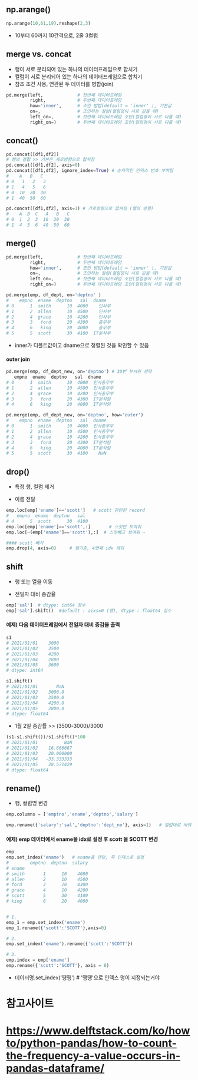 ## np.arange()

```python
np.arange(10,61,19).reshape(2,3)   
```

- 10부터 60까지 10간격으로, 2줄 3컬럼



## merge vs. concat

- 행이 서로 분리되어 있는 하나의 데이터프레임으로 합치기  
- 컬럼이 서로 분리되어 있는 하나의 데이터프레임으로 합치기
- 참조 조건 사용, 연관된 두 데이터를 병합(join)

```python
pd.merge(left,             # 첫번째 데이터프레임
         right,            # 두번째 데이터프레임
         how='inner',      # 조인 방법(default = 'inner' ), 기본값
         on=,              # 조인하는 컬럼(컬럼명이 서로 같을 때) 
         left_on=,         # 첫번째 데이터프레임 조인(컬럼명이 서로 다를 때)
         right_on=)        # 두번째 데이터프레임 조인(컬럼명이 서로 다를 때)
```





## concat()

```python
pd.concat([df1,df2])
# 행의 결합 >> 기본은 세로방향으로 합쳐짐
pd.concat([df1,df2], axis=0)
pd.concat([df1,df2], ignore_index=True) # 순차적인 인덱스 번호 부여됨
#    A   B   C
# 0   1   2   3
# 1   4   5   6
# 0  10  20  30
# 1  40  50  60

pd.concat([df1,df2], axis=1) # 가로방향으로 합쳐짐 (열의 방향)
#    A  B  C   A   B   C
# 0  1  2  3  10  20  30
# 1  4  5  6  40  50  60
```





## merge()

```python
pd.merge(left,             # 첫번째 데이터프레임
         right,            # 두번째 데이터프레임
         how='inner',      # 조인 방법(default = 'inner' ), 기본값
         on=,              # 조인하는 컬럼(컬럼명이 서로 같을 때) 
         left_on=,         # 첫번째 데이터프레임 조인(컬럼명이 서로 다를 때)
         right_on=)        # 두번째 데이터프레임 조인(컬럼명이 서로 다를 때)
```



```python
pd.merge(emp, df_dept, on='deptno' )
#    empno  ename  deptno   sal  dname
# 0      1  smith      10  4000    인사부
# 1      2  allen      10  4500    인사부
# 2      4  grace      10  4200    인사부
# 3      3   ford      20  4300    총무부
# 4      6   king      20  4000    총무부
# 5      5  scott      30  4100  IT분석부
```

- inner가 디폴트값이고 dname으로 정렬된 것을 확인할 수 있음



#### outer join

```python
pd.merge(emp, df_dept_new, on='deptno') # 30번 부서원 생략
   empno  ename  deptno   sal  dname
# 0      1  smith      10  4000  인사총무부
# 1      2  allen      10  4500  인사총무부
# 2      4  grace      10  4200  인사총무부
# 3      3   ford      20  4300  IT분석팀
# 4      6   king      20  4000  IT분석팀

pd.merge(emp, df_dept_new, on='deptno', how='outer')
#    empno  ename  deptno   sal  dname
# 0      1  smith      10  4000  인사총무부
# 1      2  allen      10  4500  인사총무부
# 2      4  grace      10  4200  인사총무부
# 3      3   ford      20  4300  IT분석팀
# 4      6   king      20  4000  IT분석팀
# 5      5  scott      30  4100    NaN
```



## drop()

- 특정 행, 컬럼 제거

- 이름 전달



```python
emp.loc[emp['ename']=='scott']   # scott 관련된 record
#   empno  ename  deptno   sal
# 4      5  scott      30  4100
emp.loc[emp['ename']=='scott',:]       # 스캇만 보여줘
emp.loc[~(emp['ename']=='scott'),:]  # 스캇빼고 보여줘 ~

#### scott 빼기
emp.drop(4, axis=0)     # 행기준, 4번째 idx 제외
```



## shift

- 행 또는 열을 이동

- 전일자 대비 증감율

```python
emp['sal']  # dtype: int64 정수
emp['sal'].shift()  #default : aixs=0 (행), dtype : float64 실수
```



#### 예제) 다음 데이터프레임에서 전일자 대비 증감율 출력

```python
s1
# 2021/01/01    3000
# 2021/01/02    3500
# 2021/01/03    4200
# 2021/01/04    2800
# 2021/01/05    3600
# dtype: int64

s1.shift()
# 2021/01/01       NaN
# 2021/01/02    3000.0
# 2021/01/03    3500.0
# 2021/01/04    4200.0
# 2021/01/05    2800.0
# dtype: float64
```

- 1월 2일 증감률 >> (3500-3000)/3000

```python
(s1-s1.shift())/s1.shift()*100
# 2021/01/01          NaN
# 2021/01/02    16.666667
# 2021/01/03    20.000000
# 2021/01/04   -33.333333
# 2021/01/05    28.571429
# dtype: float64
```



## rename()

- 행, 컬럼명 변경 

```python
emp.columns = ['emptno','ename','deptno','salary']

emp.rename({'salary':'sal','deptno':'dept_no'}, axis=1)   # 컬럼대로 바꿔줌 
```



#### 예제) emp 데이터에서 ename을 idx로 설정 후 scott 을 SCOTT 변경

```python
emp
emp.set_index('ename')   # ename을 맨앞, 즉 인덱스로 설정
#        emptno  deptno  salary
# ename                        
# smith       1      10    4000
# allen       2      10    4500
# ford        3      20    4300
# grace       4      10    4200
# scott       5      30    4100
# king        6      20    4000


# 1.
emp_1 = emp.set_index('ename')
emp_1.rename({'scott':'SCOTT'},axis=0)

# 2.
emp.set_index('ename').rename({'scott':'SCOTT'})

# 3.
emp.index = emp['ename']
emp.rename({'scott':'SCOTT'}, axis = 0)
```



- 데이터명.set_index('떙떙')    # '땡떙'으로 인덱스 명이 지정되는거야



# 참고사이트
# https://www.delftstack.com/ko/howto/python-pandas/how-to-count-the-frequency-a-value-occurs-in-pandas-dataframe/

